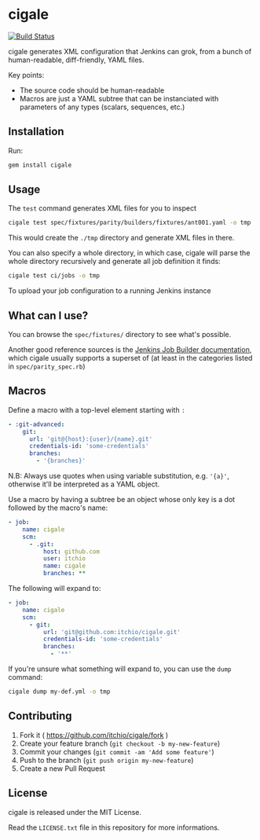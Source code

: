 # cigale

[![Build Status](https://travis-ci.org/itchio/cigale.svg)](https://travis-ci.org/itchio/cigale)

cigale generates XML configuration that Jenkins can grok, from a bunch of
human-readable, diff-friendly, YAML files.

Key points:

  * The source code should be human-readable
  * Macros are just a YAML subtree that can be instanciated with
  parameters of any types (scalars, sequences, etc.)

## Installation

Run:

```bash
gem install cigale
```

## Usage

The `test` command generates XML files for you to inspect

```bash
cigale test spec/fixtures/parity/builders/fixtures/ant001.yaml -o tmp
```

This would create the `./tmp` directory and generate XML files in there.

You can also specify a whole directory, in which case, cigale will parse
the whole directory recursively and generate all job definition it finds:

```bash
cigale test ci/jobs -o tmp
```

To upload your job configuration to a running Jenkins instance

## What can I use?

You can browse the `spec/fixtures/` directory to see what's possible.

Another good reference sources is the [Jenkins Job Builder documentation][jjbdoc],
which cigale usually supports a superset of (at least in the categories listed
in `spec/parity_spec.rb`)

[jjbdoc]: (http://jenkins-job-builder.readthedocs.org/en/latest/definition.html)

## Macros

Define a macro with a top-level element starting with `:`

```yaml
- :git-advanced:
    git:
      url: 'git@{host}:{user}/{name}.git'
      credentials-id: 'some-credentials'
      branches:
        - '{branches}'
```

N.B: Always use quotes when using variable substitution, e.g. `'{a}'`, otherwise
it'll be interpreted as a YAML object.

Use a macro by having a subtree be an object whose only key is a dot followed
by the macro's name:

```yaml
- job:
    name: cigale
    scm:
      - .git:
          host: github.com
          user: itchio
          name: cigale
          branches: **
```

The following will expand to:

```yaml
- job:
    name: cigale
    scm:
      - git:
          url: 'git@github.com:itchio/cigale.git'
          credentials-id: 'some-credentials'
          branches:
            - '**'
```

If you're unsure what something will expand to, you can use the `dump` command:

```bash
cigale dump my-def.yml -o tmp
```

## Contributing

1. Fork it ( https://github.com/itchio/cigale/fork )
2. Create your feature branch (`git checkout -b my-new-feature`)
3. Commit your changes (`git commit -am 'Add some feature'`)
4. Push to the branch (`git push origin my-new-feature`)
5. Create a new Pull Request

## License

cigale is released under the MIT License.

Read the `LICENSE.txt` file in this repository for more informations.
